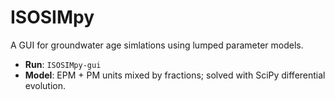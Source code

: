# ISOSIMpy

A GUI for groundwater age simlations using lumped parameter models.

- **Run**: `ISOSIMpy-gui`
- **Model**: EPM + PM units mixed by fractions; solved with SciPy differential evolution.
